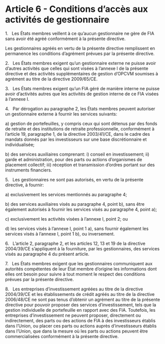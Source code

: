 # Article 6 - Conditions d’accès aux activités de gestionnaire


1.   Les États membres veillent à ce qu’aucun gestionnaire ne gère de FIA sans avoir été agréé conformément à la présente directive.

Les gestionnaires agréés en vertu de la présente directive remplissent en permanence les conditions d’agrément prévues par la présente directive.

2.   Les États membres exigent qu’un gestionnaire externe ne puisse avoir d’autres activités que celles qui sont visées à l’annexe I de la présente directive et des activités supplémentaires de gestion d’OPCVM soumises à agrément au titre de la directive 2009/65/CE.

3.   Les États membres exigent qu’un FIA géré de manière interne ne puisse avoir d’activités autres que les activités de gestion interne de ce FIA visées à l’annexe I.

4.   Par dérogation au paragraphe 2, les États membres peuvent autoriser un gestionnaire externe à fournir les services suivants:

a) gestion de portefeuilles, y compris ceux qui sont détenus par des fonds de retraite et des institutions de retraite professionnelle, conformément à l’article 19, paragraphe 1, de la directive 2003/41/CE, dans le cadre des mandats donnés par les investisseurs sur une base discrétionnaire et individualisée;

b) des services auxiliaires comprenant: i) conseil en investissement; ii) garde et administration, pour des parts ou actions d’organismes de placement collectif; iii) réception et transmission d’ordres portant sur des instruments financiers.

5.   Les gestionnaires ne sont pas autorisés, en vertu de la présente directive, à fournir:

a) exclusivement les services mentionnés au paragraphe 4;

b) des services auxiliaires visés au paragraphe 4, point b), sans être également autorisés à fournir les services visés au paragraphe 4, point a);

c) exclusivement les activités visées à l’annexe I, point 2; ou

d) les services visés à l’annexe I, point 1 a), sans fournir également les services visés à l’annexe I, point 1 b), ou inversement.

6.   L’article 2, paragraphe 2, et les articles 12, 13 et 19 de la directive 2004/39/CE s’appliquent à la fourniture, par les gestionnaires, des services visés au paragraphe 4 du présent article.

7.   Les États membres exigent que les gestionnaires communiquent aux autorités compétentes de leur État membre d’origine les informations dont elles ont besoin pour suivre à tout moment le respect des conditions prévues par la présente directive.

8.   Les entreprises d’investissement agréées au titre de la directive 2004/39/CE et les établissements de crédit agréés au titre de la directive 2006/48/CE ne sont pas tenus d’obtenir un agrément au titre de la présente directive pour pouvoir proposer des services d’investissement, tels que la gestion individuelle de portefeuille en rapport avec des FIA. Toutefois, les entreprises d’investissement ne peuvent proposer, directement ou indirectement, des parts ou des actions de FIA à des investisseurs établis dans l’Union, ou placer ces parts ou actions auprès d’investisseurs établis dans l’Union, que dans la mesure où les parts ou actions peuvent être commercialisées conformément à la présente directive.
